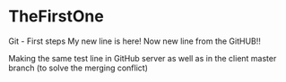 # TheFirstOne
Git - First steps
My new line is here!
Now new line from the GitHUB!!

Making the same test line in GitHub server as well as in the client master branch (to solve the merging conflict)
